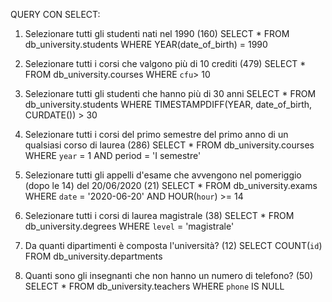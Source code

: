 QUERY CON SELECT:

1. Selezionare tutti gli studenti nati nel 1990 (160)
   SELECT \*
   FROM db_university.students
   WHERE YEAR(date_of_birth) = 1990

2. Selezionare tutti i corsi che valgono più di 10 crediti (479)
   SELECT \*
   FROM db_university.courses
   WHERE `cfu`> 10

3. Selezionare tutti gli studenti che hanno più di 30 anni
   SELECT \*
   FROM db_university.students
   WHERE TIMESTAMPDIFF(YEAR, date_of_birth, CURDATE()) > 30

4. Selezionare tutti i corsi del primo semestre del primo anno di un qualsiasi corso di
   laurea (286)
   SELECT \*
   FROM db_university.courses
   WHERE `year` = 1
   AND period = 'I semestre'

5. Selezionare tutti gli appelli d'esame che avvengono nel pomeriggio (dopo le 14) del
   20/06/2020 (21)
   SELECT \*
   FROM db_university.exams
   WHERE `date` = '2020-06-20'
   AND HOUR(`hour`) >= 14

6. Selezionare tutti i corsi di laurea magistrale (38)
   SELECT \*
   FROM db_university.degrees
   WHERE `level` = 'magistrale'

7. Da quanti dipartimenti è composta l'università? (12)
   SELECT COUNT(`id`)
   FROM db_university.departments

8. Quanti sono gli insegnanti che non hanno un numero di telefono? (50)
   SELECT \*
   FROM db_university.teachers
   WHERE `phone` IS NULL
